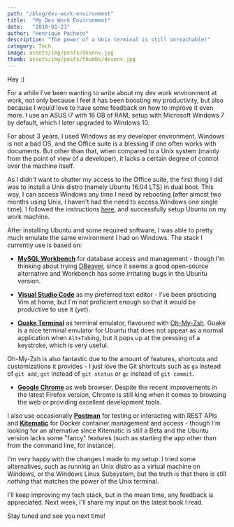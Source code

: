 ```yaml
---
path: "/blog/dev-work-environment"
title:  "My Dev Work Environment"
date:   "2018-01-23"
author: "Henrique Pacheco"
description: "The power of a Unix terminal is still unreachable!"
category: Tech
image: assets/img/posts/devenv.jpg
thumb: assets/img/posts/thumbs/devenv.jpg
---
```


Hey :)

For a while I've been wanting to write about my dev work environment at work, not only because I feel it has been boosting my productivity, but also because I would love to have some feedback on how to improve it even more. I use an ASUS i7 with 16 GB of RAM, setup with Microsoft Windows 7 by default, which I later upgraded to Windows 10.

For about 3 years, I used Windows as my developer environment. Windows is not a bad OS, and the Office suite is a blessing if one often works with documents. But other than that, when compared to a Unix system (mainly from the point of view of a developer), it lacks a certain degree of control over the machine itself.

As I didn't want to shatter my access to the Office suite, the first thing I did was to install a Unix distro (namely Ubuntu 16.04 LTS) in dual boot. This way, I can access Windows any time I need by rebooting (after almost two months using Unix, I haven't had the need to access Windows one single time). I followed the instructions [here][dual-boot-link], and successfully setup Ubuntu on my work machine.

After installing Ubuntu and some required software, I was able to pretty much emulate the same environment I had on Windows. The stack I currently use is based on:

* **[MySQL Workbench][workbench-link]** for database access and management - though I'm thinking about trying [DBeaver][dbeaver-link], since it seems a good open-source alternative and Workbench has some irritating bugs in the Ubuntu version.

* **[Visual Studio Code][vscode-link]** as my preferred text editor - I've been practicing Vim at home, but I'm not proficient enough so that it would be productive to use it (_yet_).

* **[Guake Terminal][guake-link]** as terminal emulator, flavoured with [Oh-My-Zsh][ohmyzsh-link]. Guake is a nice terminal emulator for Ubuntu that does not appear as a normal application when `Alt+Tab`ing, but it pops up at the pressing of a keystroke, which is very useful.

Oh-My-Zsh is also fantastic due to the amount of features, shortcuts and customizations it provides - I just love the Git shortcuts such as `ga` instead of `git add`, `gst` instead of `git status` or `gc` instead of `git commit`.

* **[Google Chrome][chrome-link]** as web browser. Despite the recent improvements in the latest Firefox version, Chrome is still king when it comes to browsing the web or providing excellent development tools.

I also use occasionally **[Postman][postman-link]** for testing or interacting with REST APIs and **[Kitematic][kitematic-link]** for Docker container management and access - though I'm looking for an alternative since Kitematic is still a Beta and the Ubuntu version lacks some "fancy" features (such as starting the app other than from the command line, for instance).

I'm very happy with the changes I made to my setup. I tried some alternatives, such as running an Unix distro as a virtual machine on Windows, or the Windows Linux Subsystem, but the truth is that there is still _nothing_ that matches the power of the Unix terminal.

I'll keep improving my tech stack, but in the mean time, any feedback is appreciated. Next week, I'll share my input on the latest book I read.

Stay tuned and see you next time!


[dual-boot-link]: https://www.tecmint.com/install-ubuntu-16-04-alongside-with-windows-10-or-8-in-dual-boot/
[dbeaver-link]: https://dbeaver.jkiss.org/
[ohmyzsh-link]: https://github.com/robbyrussell/oh-my-zsh
[postman-link]: https://www.getpostman.com/
[kitematic-link]: https://kitematic.com/
[guake-link]: http://guake.org/
[vscode-link]: https://code.visualstudio.com/
[workbench-link]: https://www.mysql.com/products/workbench/
[chrome-link]: https://www.google.ca/chrome/browser/desktop/index.html